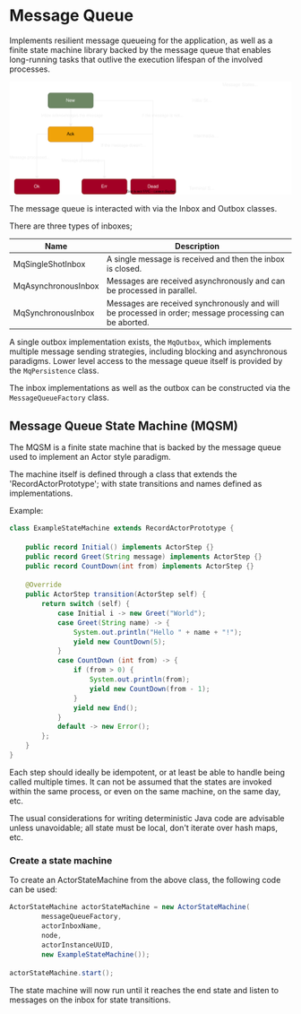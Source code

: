 # Message Queue

Implements resilient message queueing for the application,
as well as a finite state machine library backed by the
message queue that enables long-running tasks that outlive
the execution lifespan of the involved processes. 

![Message States](msgstate.svg)

The message queue is interacted with via the Inbox and Outbox classes.

There are three types of inboxes;

Name|Description
---|---
MqSingleShotInbox|A single message is received and then the inbox is closed.
MqAsynchronousInbox|Messages are received asynchronously and can be processed in parallel.
MqSynchronousInbox|Messages are received synchronously and will be processed in order; message processing can be aborted.

A single outbox implementation exists, the `MqOutbox`, which implements multiple message sending strategies,
including blocking and asynchronous paradigms.  Lower level access to the message queue itself is provided by the `MqPersistence` class.

The inbox implementations as well as the outbox can be constructed via the `MessageQueueFactory` class. 

## Message Queue State Machine (MQSM)

The MQSM is a finite state machine that is backed by the message queue used to implement an Actor style paradigm. 

The machine itself is defined through a class that extends the 'RecordActorPrototype'; with state transitions and
names defined as implementations.

Example:

```java
class ExampleStateMachine extends RecordActorPrototype {

    public record Initial() implements ActorStep {}
    public record Greet(String message) implements ActorStep {}
    public record CountDown(int from) implements ActorStep {}

    @Override
    public ActorStep transition(ActorStep self) {
        return switch (self) {
            case Initial i -> new Greet("World");
            case Greet(String name) -> {
                System.out.println("Hello " + name + "!");
                yield new CountDown(5);
            }
            case CountDown (int from) -> {
                if (from > 0) {
                    System.out.println(from);
                    yield new CountDown(from - 1);
                }
                yield new End();
            }
            default -> new Error();
        };
    }
}
```

Each step should ideally be idempotent, or at least be able to handle being called multiple times.
It can not be assumed that the states are invoked within the same process, or even on the same machine,
on the same day, etc.

The usual considerations for writing deterministic Java code are advisable unless unavoidable; 
all state must be local, don't iterate over hash maps, etc.

### Create a state machine
To create an ActorStateMachine from the above class, the following code can be used:

```java
ActorStateMachine actorStateMachine = new ActorStateMachine(
        messageQueueFactory, 
        actorInboxName, 
        node,
        actorInstanceUUID,
        new ExampleStateMachine());

actorStateMachine.start();
```

The state machine will now run until it reaches the end state 
and listen to messages on the inbox for state transitions.
